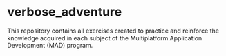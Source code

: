 # verbose_adventure
This repository contains all exercises created to practice and reinforce the knowledge acquired in each subject of the Multiplatform Application Development (MAD) program.
